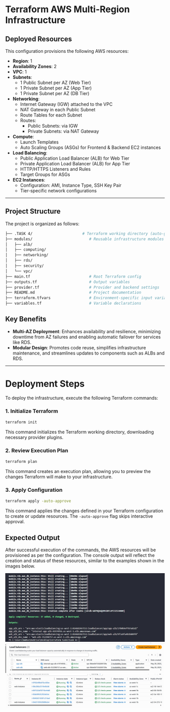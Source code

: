 # Terraform AWS Multi-Region Infrastructure

## Deployed Resources

This configuration provisions the following AWS resources:

- **Region**: 1
- **Availability Zones**: 2
- **VPC**: 1
- **Subnets**:
    - 1 Public Subnet per AZ (Web Tier)
    - 1 Private Subnet per AZ (App Tier)
    - 1 Private Subnet per AZ (DB Tier)
- **Networking**:
    - Internet Gateway (IGW) attached to the VPC
    - NAT Gateway in each Public Subnet
    - Route Tables for each Subnet
    - Routes:
        - Public Subnets: via IGW
        - Private Subnets: via NAT Gateway
- **Compute**:
    - Launch Templates
    - Auto Scaling Groups (ASGs) for Frontend & Backend EC2 instances
- **Load Balancing**:
    - Public Application Load Balancer (ALB) for Web Tier
    - Private Application Load Balancer (ALB) for App Tier
    - HTTP/HTTPS Listeners and Rules
    - Target Groups for ASGs
- **EC2 Instances**:
    - Configuration: AMI, Instance Type, SSH Key Pair
    - Tier-specific network configurations

---

## Project Structure

The project is organized as follows:

```bash
├── .TASK 4/                      # Terraform working directory (auto-generated)
├── modules/                         # Reusable infrastructure modules
│   ├── alb/
│   ├── computing/
│   ├── networking/
│   ├── rds/
│   ├── security/
│   └── vpc/
├── main.tf                          # Root Terraform config
├── outputs.tf                       # Output variables
├── provider.tf                      # Provider and backend settings
├── README.md                        # Project documentation
├── terraform.tfvars                 # Environment-specific input variables           
├── variables.tf                     # Variable declarations
```

## Key Benefits

-   **Multi-AZ Deployment**: Enhances availability and resilience, minimizing downtime from AZ failures and enabling automatic failover for services like RDS.
-   **Modular Design**: Promotes code reuse, simplifies infrastructure maintenance, and streamlines updates to components such as ALBs and RDS.

---

# Deployment Steps

To deploy the infrastructure, execute the following Terraform commands:

### 1. Initialize Terraform
```bash
terraform init
```
This command initializes the Terraform working directory, downloading necessary provider plugins.

### 2. Review Execution Plan
```bash
terraform plan
```
This command creates an execution plan, allowing you to preview the changes Terraform will make to your infrastructure.

### 3. Apply Configuration
```bash
terraform apply -auto-approve
```
This command applies the changes defined in your Terraform configuration to create or update resources. The `-auto-approve` flag skips interactive approval.

## Expected Output
After successful execution of the commands, the AWS resources will be provisioned as per the configuration. The console output will reflect the creation and status of these resources, similar to the examples shown in the images below.

![alt text](image.png)
![alt text](image-1.png)
![alt text](image-2.png)
